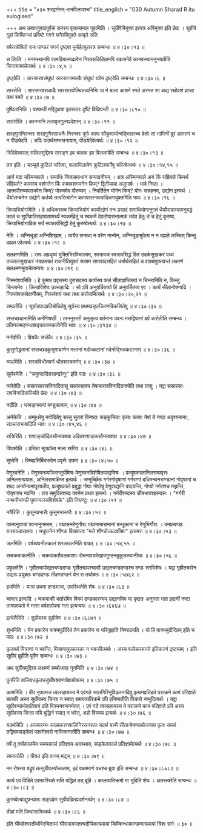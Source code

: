 +++
title = "०३० शरद्वर्णनम्-रामविलापश्च"
title_english = "030 Autumn Sharad R itu eulogised"

+++
अथ उक्तानुवादपूर्वकं रामस्य वृत्तान्तमाह गुहामिति । सुग्रीवेविमुक्त इत्यत्र अविमुक्त इति छेदः । सुग्रीवे गुहां किष्किन्धां प्रविष्टे गगने घनैरविमुक्ते आवृते सति  

वर्षरात्रोषितो रामः पाण्डरं गगनं दृष्ट्वा मुमोहेत्युत्तरत्र सम्बन्धः  ॥  ४।३०।१३  ॥   

  

स त्विति । मनस्स्थामपि परमप्रियास्पदत्वेन नित्यसन्निहितामपि राक्षसगेहे कामवस्थामनुभवतीति चिन्तयामासेत्यर्थः  ॥  ४।३०।४,५  ॥   

  

दृष्ट्वेति । सारसारवसंघुष्टं सारसानामारवैः संघुष्टं व्योम दृष्ट्वेति सम्बन्धः  ॥  ४।३०।६  ॥   

  

सारसेति । सारसारवसन्नादैः सारसारवोत्थितध्वनिभिः या मे बाला आश्रमे रमते अरमत सा अद्य रक्षोवशं प्राप्ता कथं रमते  ॥  ४।३०।७  ॥   

  

पुष्पितानिति । पश्यन्ती मद्दिदृक्षया इतस्ततः दृष्टिं विक्षिपन्ती  ॥  ४।३०।८१०  ॥   

  

सरांसीति । काननानि लतावृतगुल्मप्रदेशान्  ॥  ४।३०।११  ॥   

  

शरद्गुणनिरन्तरः शरद्गुणैस्साधनैः निरन्तरः पूर्णः कामः सौकुमार्यान्मद्बिरहाच्च हेतोः तां भामिनीं दूरं आमरणं च न पीडयेदपि । अपिः पदार्थसम्भावनायाम्, पीडयेदेवेत्यर्थः  ॥  ४।३०।१२  ॥   

  

त्रिदिवेश्वरात् सलिलमुद्दिश्य सारङ्ग इव चातक इव विललापेति सम्बन्धः  ॥  ४।३०।१३  ॥   

  

तत इति । चञ्चूर्य कुटिलं चरित्वा, फलाभिलाषेण कुटिलमार्गेषु चरित्वेत्यर्थः  ॥  ४।३०।१४,१५  ॥   

  

आर्य यदा यस्मिन्काले । समाधिः चित्तसमाधानं सम्पादनीयम् । अत्र अस्मिन्काले अयं किं संह्रियते किमर्थं संह्रियते? कामस्य वशंगतेन किं कामवशगमनेन किम्? द्वितीयाया अलुगार्षः । भावे निष्ठा । आत्मपौरुष्यपराभवेन किम्? पोरुषमेव पौरुष्यम् । निवर्तितेन योगेन किम्? योगः सन्नहनम्, उद्योग इत्यर्थः । धैर्यालम्बनेन उद्योगे कर्तव्ये तत्परित्यागेन कामपरतन्त्रत्वादिकमयुक्तमिति भावः  ॥  ४।३०।१६  ॥   

  

क्रियाभियोगमिति । हे अधिकसत्त्व क्रियाभियोगं कार्योद्योगं मनः प्रसादं समाधियोगानुगतं धैर्योपायाभ्यामनुबद्धं कालं च सुग्रीवादिसहायसामर्थ्यं स्वकर्महेतुं च स्वकर्म देवतोपासनात्मकं तदेव हेतुः तं च हेतुं कुरुष्व, क्रियाभियोगादिकं सर्वं स्वकार्यसिद्धौ हेतुं कुरुष्वेत्यर्थः  ॥  ४।३०।१७  ॥   

  

नेति । अग्निचूडां अग्निशिखाम् । त्वयैव सनाथा न परेण नान्येन, अग्निचूडामुपेत्य न न दह्यते कच्चित् किन्तु दह्यत एवेत्यर्थः  ॥  ४।३०।१८  ॥   

  

सलक्षणमिति । रामः अप्रधृष्यं युक्तिभिरविचाल्यम्, स्वभावजं स्वभावसिद्धं हितं उदर्कसुखकरं पथ्यं तत्कालसुखकरं नयप्रसक्तं राजनीतियुक्तं ससाम सामवादसहितं धर्मार्थसहितं च वाक्यमुक्तवन्तं लक्ष्मणं सलक्ष्मणमुवाचेत्यन्वयः  ॥  ४।३०।१९  ॥   

  

निस्संशयमिति । हे कुमार प्रवृत्तस्य दुरासदस्य कार्यस्य फलं सीताप्राप्तिरूपं न चिन्त्यमिति न, किन्तु चिन्त्यमेव । क्रियाविशेषः उत्साहादिः । सो ऽपि अनुवर्तितव्यो हि अनुवर्तितव्य एव । कार्यं सीतान्वेषणादि । निस्संशयमवेक्षणीयम्, निस्संशयं यथा तथा कर्तव्यमित्यर्थः  ॥  ४।३०।२०,२१  ॥   

  

सम्प्रतीति । सूर्याग्रपादप्रतिबोधितेषु सूर्यस्य प्रथमप्रसृतकिरणविकसितेषु  ॥  ४।३०।३०  ॥   

  

सप्तच्छदानामिति कर्मणिषष्ठी । ताननुसारी अनुसृत्य वर्तमानः पवनः मत्तद्विपानां दर्पं करोतीति सम्बन्धः । प्रतिगजमदगन्धशङ्काजनकत्वेनेति भावः  ॥  ४।३०।३१३४  ॥   

  

मनोज्ञेति । प्रियकैः सर्जकैः  ॥  ४।३०।३५  ॥   

  

कुसुमोद्धतानां सप्तच्छदकुसुमाघ्राणेन मत्तानां मदोत्कटानां मदेनोद्भिन्नकटानाम्  ॥  ४।३०।३६  ॥   

  

व्यभ्रमिति । शस्त्रविधौतवर्णं धौतशस्त्रवर्णम्  ॥  ४।३०।३७  ॥   

  

सूर्यस्येति । "समुत्सादितसान्द्ररेणुः" इति पाठः  ॥  ४।३०।३८  ॥   

  

व्यपेतेति । ससारसारावविनादितासु ससारसाश्च तेषामारावविनादिताश्चेति तथा तासु । यद्वा ससारसाः रावविनादितास्विति छेदः  ॥  ४।३०।४३  ॥   

  

नदीति । प्लवङ्गमानां मण्डूकानाम्  ॥  ४।३०।४४  ॥   

  

अनेकेति । अम्बुधरेषु नवोदितेषु सत्सु सुतरां विनष्टाः सङ्कुचिताः कृताः कायाः येषां ते नष्टा अदृश्यमानाः, सञ्चाराभावादिति भावः  ॥  ४।३०।४५,४६  ॥   

  

रात्रिरिति । शशाङ्कोदितसौम्यवक्त्रा उदितशशाङ्कसौम्यवक्त्रा  ॥  ४।३०।४७  ॥   

  

विपक्वेति । प्रथिता सूत्रप्रोता माला स्रगिव  ॥  ४।३०।४८  ॥   

  

सुप्तेति । बिम्बप्रतिर्बिबभावेन प्रवृत्तेः उपमा  ॥  ४।३०।४८५०  ॥   

  

वेणुस्वनेति । वेणुस्वनव्यञ्जिततूर्यमिश्रः वेणुस्वनविशेषितवाद्यमिश्रः । प्रत्यूषकालानिलसम्प्रवृत्तः अनिलसम्प्रयातः, अनिलसमाक्षिप्त इत्यर्थः । सम्मूर्च्छितः गर्गरगोवृषाणां गर्गराणां दधिमन्थनभाण्डानां गोवृषाणां च शब्दः अन्योन्यमापूरयतीव, प्रत्यूषकाले प्रबुद्धा गोपाः गोष्ठेषु वेणुवाद्यानि वादयन्ति, गोप्यो गर्गरांश्च मथ्नन्ति, गोवृषाश्च नदन्ति । तत्र समुदितशब्दः पवनेन प्रथत इत्यर्थः । गर्गरीशब्दस्य ङीबभावश्छान्दसः । "गर्गरी मन्थनीभाण्डी पुमान्मत्स्यविशेषके" इति निघण्टुः  ॥  ४।३०।५१  ॥   

  

नवैरिति । कुसुमप्रभासैः कुसुमभास्वरैः  ॥  ४।३०।५२  ॥   

  

पवनानुयात्रां पवनानुगमनम् । पद्मासनरेणुगौराः पद्मानामासनानां बन्धूकानां च रेणुभिर्गौराः । वनप्रचण्डाः वनसञ्चारक्षमाः । मधुपानेन शौण्डा विख्याताः "मत्ते शौण्डोत्कटक्षीबाः" इत्यमरः  ॥  ४।३०।५३  ॥   

  

जलमिति । वर्षव्यपनीतकालं शरत्कालमिति यावत्  ॥  ४।३०।५४,५५  ॥   

  

सचक्रवाकानीति । चक्रवाकशैवलकाशाः रोचनापत्ररेखावगुण्ठनदुकूलस्थानीयाः  ॥  ४।३०।५६  ॥   

  

प्रफुल्लेति । गृहीतचापोद्यतचण्डदण्डः गृहीतचापश्चासौ उद्यतचण्डदण्डश्च दण्डः शरविशेषः । यद्वा गृहीतचापेन उद्यतः प्रयुक्तः चण्डदण्डः तीक्ष्णदण्डनं येन स तथोक्तः  ॥  ४।३०।५७६२  ॥   

  

इयमिति । यात्रा प्रथमा दण्डयात्रा, उपस्थितेति शेषः  ॥  ४।३०।६३  ॥   

  

चत्वार इत्यादि । चक्रवाकी भर्तारमिव विषमं दण्डकारण्यम् उद्यानमिव या पृष्ठतः अनुगता गता इदानीं नष्टा तामपश्यतो मे मासा वर्षशतोपमा गता इत्यन्वयः  ॥  ४।३०।६४६७  ॥   

  

इत्येतैरिति । सुग्रीवस्य सुग्रीवेण  ॥  ४।३०।६८७१  ॥   

  

शुभमिति । येन प्रकारेण वाक्यमुदीरितं तेन प्रकारेण यः परिगृह्णाति निष्पादयति । यो हि वाक्यमुदीरितम् इति च पाठः  ॥  ४।३०।७२  ॥   

  

कृतार्था मित्राणां न भवन्ति, मित्राणामुपकारका न भवन्तीत्यर्थः । अस्य श्लोकस्यान्ते इतिकरणं द्रष्टव्यम् । इति सुग्रीवं ब्रूहीति पूर्वेण सम्बन्धः  ॥  ४।३०।७३  ॥   

  

अथ सुग्रीवमुद्दिश्य लक्ष्मणं सम्बोध्याह नूनमिति  ॥  ४।३०।७४  ॥   

  

पुनरिति वालिवधकृतधनुर्घोषश्रवणापेक्षयोक्तम्  ॥  ४।३०।७५  ॥   

  

काममिति । वीर नृपात्मज त्वत्सहायस्य मे एवंगते सालगिरिभूविदलनादिषु इत्थमप्रतिहते पराक्रमे कामं परिज्ञाते सत्यपि अस्य सुग्रीवस्य चिन्ता न स्यात् समयव्यतिक्रमे ऽपि हनिष्यतीति विचारो नाभूदित्यर्थः । यद्वा सुग्रीवव्यामोहातिशयं प्रति विस्मयवचनमेतत् । एवं गते त्वत्सहायस्य मे पराक्रमे कामं परिज्ञाते ऽपि अस्य सुग्रीवस्य चिन्ता मयि बुद्धिर्न स्यात् न भवेत्, अहो विस्मय इत्यर्थः  ॥  ४।३०।७६  ॥   

  

यदर्थमिति । अयमारम्भः सख्यकरणवालिनिरसनरूपः यदर्थं यस्मै सीतान्वेषणप्रयोजनाय कृतः समयं तद्विषयसङ्केतं प्लवगेश्वरो नाभिजानातीति सम्बन्धः  ॥  ४।३०।७७  ॥   

  

वर्षं तु वर्षाकालमेव समयकालं प्रतिज्ञाय अवस्थाय, सङ्केतकालं प्रतिज्ञायेत्यर्थः  ॥  ४।३०।७८  ॥   

  

सामात्येति । पीयत इति पानम् मद्यम्  ॥  ४।३०।७९  ॥   

  

मम रोषस्य यद्रूपं तत्सुग्रीवस्योच्यताम्, इदं वक्ष्यमाणं वचश्च ब्रूया इति सम्बन्धः  ॥  ४।३०।८०८२  ॥   

  

कार्य एवं विहिते एवमवस्थिते सति यद्धितं तत् ब्रूहि । कालव्यतिक्रमो मा भूदिति शेषः । अतस्त्वरेति सम्बन्धः  ॥  ४।३०।८३  ॥   

  

कुरुष्वेत्याद्युपन्यासः सङ्ग्रहेण सुग्रीवहितप्रदर्शनार्थम्  ॥  ४।३०।८४  ॥   

  

तीव्रां मतिं जिघांसामित्यर्थः  ॥  ४।३०।८६  ॥   

  

इति श्रीमहेश्वरतीर्थविरचितायां श्रीरामायणतत्त्वदीपिकाख्यायां किष्किन्धाकाण्डव्याख्यायां त्रिंशः सर्गः  ॥  ३०  ॥   

  

